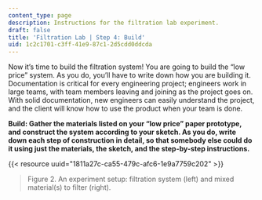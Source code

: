 ```yaml
---
content_type: page
description: Instructions for the filtration lab experiment.
draft: false
title: 'Filtration Lab | Step 4: Build'
uid: 1c2c1701-c3ff-41e9-87c1-2d5cdd0ddcda
---
```

Now it’s time to build the filtration system! You are going to build the “low price” system. As you do, you’ll have to write down how you are building it. Documentation is critical for every engineering project; engineers work in large teams, with team members leaving and joining as the project goes on. With solid documentation, new engineers can easily understand the project, and the client will know how to use the product when your team is done.

**Build: Gather the materials listed on your “low price” paper prototype, and construct the system according to your sketch. As you do, write down each step of construction in detail, so that somebody else could do it using just the materials, the sketch, and the step-by-step instructions.**

{{< resource uuid="1811a27c-ca55-479c-afc6-1e9a7759c202" >}}

> Figure 2. An experiment setup: filtration system (left) and mixed material(s) to filter (right).